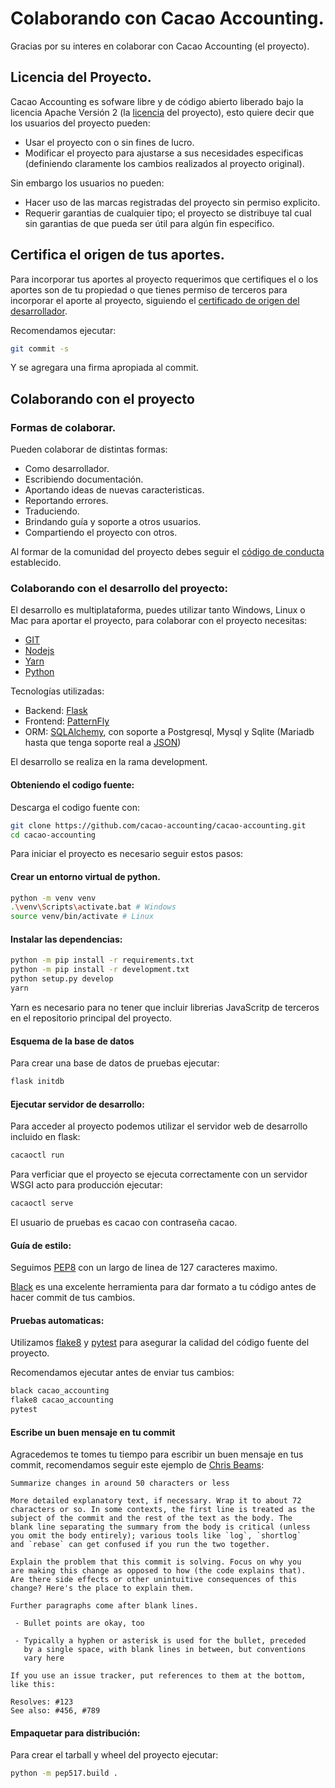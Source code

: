# Colaborando con Cacao Accounting.

Gracias por su interes en colaborar con Cacao Accounting (el proyecto).

## Licencia del Proyecto.

Cacao Accounting es sofware libre y de código abierto liberado bajo la licencia Apache Versión 2 (la [licencia](https://github.com/cacao-accounting/cacao-accounting/blob/master/LICENSE) del proyecto), esto quiere decir que los usuarios del proyecto pueden:

* Usar el proyecto con o sin fines de lucro.
* Modificar el proyecto para ajustarse a sus necesidades especificas (definiendo claramente los cambios realizados al proyecto original).

Sin embargo los usuarios no pueden:

* Hacer uso de las marcas registradas del proyecto
sin permiso explicito.
* Requerir garantias de cualquier tipo; el proyecto se distribuye tal cual sin garantias
de que pueda ser útil para algún fin especifico.

## Certifica el origen de tus aportes.

Para incorporar tus aportes al proyecto requerimos que certifiques el o los aportes son de tu propiedad o que tienes permiso de terceros para incorporar el aporte al proyecto, siguiendo el [certificado de origen del desarrollador](https://developercertificate.org/).

Recomendamos ejecutar:

```bash
git commit -s
```

Y se agregara una firma apropiada al commit.

## Colaborando con el proyecto

### Formas de colaborar.

Pueden colaborar de distintas formas:

* Como desarrollador.
* Escribiendo documentación.
* Aportando ideas de nuevas caracteristicas.
* Reportando errores.
* Traduciendo.
* Brindando guía y soporte a otros usuarios.
* Compartiendo el proyecto con otros.

Al formar de la comunidad del proyecto debes seguir el [código de conducta](https://github.com/cacao-accounting/cacao-accounting/blob/master/CODE_OF_CONDUCT.md) establecido.

### Colaborando con el desarrollo del proyecto:

El desarrollo es multiplataforma, puedes utilizar tanto Windows, Linux o Mac
para aportar el proyecto, para colaborar con el proyecto necesitas:

  * [GIT](https://git-scm.com/)
  * [Nodejs](https://nodejs.org/en/)
  * [Yarn](https://yarnpkg.com/lang/en/)
  * [Python](https://www.python.org/downloads/)

Tecnologías utilizadas:
* Backend: [Flask](https://flask.palletsprojects.com/en/1.1.x/)
* Frontend: [PatternFly](https://www.patternfly.org/v4/)
* ORM: [SQLAlchemy](https://www.sqlalchemy.org/), con soporte a Postgresql, Mysql y Sqlite (Mariadb hasta que tenga soporte real a [JSON](https://mariadb.com/kb/en/json-data-type/))

El desarrollo se realiza en la rama development.

#### Obteniendo el codigo fuente:

Descarga el codigo fuente con:

```bash
git clone https://github.com/cacao-accounting/cacao-accounting.git
cd cacao-accounting
```

Para iniciar el proyecto es necesario seguir estos pasos:

#### Crear un entorno virtual de python.

```bash
python -m venv venv
.\venv\Scripts\activate.bat # Windows
source venv/bin/activate # Linux
```

#### Instalar las dependencias:

```bash
python -m pip install -r requirements.txt
python -m pip install -r development.txt
python setup.py develop
yarn
```

Yarn es necesario para no tener que incluir librerias JavaScritp de terceros en el repositorio principal del proyecto.

#### Esquema de la base de datos

Para crear una base de datos de pruebas ejecutar:

```bash
flask initdb
```

#### Ejecutar servidor de desarrollo:

Para acceder al proyecto podemos utilizar el servidor web de desarrollo incluido en flask:

```bash
cacaoctl run
```

Para verficiar que el proyecto se ejecuta correctamente con un servidor WSGI acto para producción ejecutar:

```bash
cacaoctl serve
```

El usuario de pruebas es cacao con contraseña cacao.

#### Guía de estilo:

Seguimos [PEP8](https://www.python.org/dev/peps/pep-0008/) con un largo de linea de 127 caracteres maximo.

[Black](https://github.com/psf/black) es una excelente herramienta para dar formato a tu código antes de hacer commit de tus cambios.

#### Pruebas automaticas:

Utilizamos [flake8](https://flake8.pycqa.org/en/latest/) y [pytest](https://docs.pytest.org/en/stable/) para asegurar la calidad del código fuente del proyecto.

Recomendamos ejecutar antes de enviar tus cambios:

```bash
black cacao_accounting
flake8 cacao_accounting
pytest
```

#### Escribe un buen mensaje en tu commit

Agracedemos te tomes tu tiempo para escribir un buen mensaje en tus commit, recomendamos seguir este ejemplo de [Chris Beams](https://chris.beams.io/posts/git-commit/):

```
Summarize changes in around 50 characters or less

More detailed explanatory text, if necessary. Wrap it to about 72
characters or so. In some contexts, the first line is treated as the
subject of the commit and the rest of the text as the body. The
blank line separating the summary from the body is critical (unless
you omit the body entirely); various tools like `log`, `shortlog`
and `rebase` can get confused if you run the two together.

Explain the problem that this commit is solving. Focus on why you
are making this change as opposed to how (the code explains that).
Are there side effects or other unintuitive consequences of this
change? Here's the place to explain them.

Further paragraphs come after blank lines.

 - Bullet points are okay, too

 - Typically a hyphen or asterisk is used for the bullet, preceded
   by a single space, with blank lines in between, but conventions
   vary here

If you use an issue tracker, put references to them at the bottom,
like this:

Resolves: #123
See also: #456, #789
```

#### Empaquetar para distribución:

Para crear el tarball y wheel del proyecto ejecutar:

```bash
python -m pep517.build .
```
